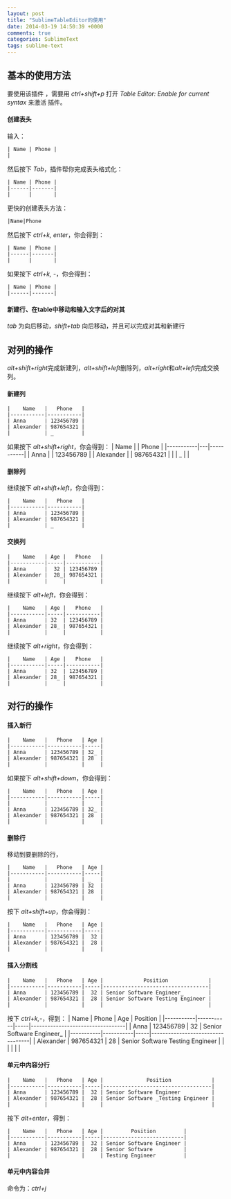 ```yaml
---
layout: post
title: "SublimeTableEditor的使用"
date: 2014-03-19 14:50:39 +0000
comments: true
categories: SublimeText
tags: sublime-text
---
```


## 基本的使用方法

要使用该插件 ，需要用 *ctrl+shift+p* 打开 *Table Editor: Enable for current syntax* 来激活 插件。

#### 创建表头
输入：

    | Name | Phone |
    |

然后按下 *Tab*，插件帮你完成表头格式化：

    | Name | Phone |
    |------|-------|
    |      |       |

更快的创建表头方法：

    |Name|Phone

然后按下 *ctrl+k, enter*，你会得到：

    | Name | Phone |
    |------|-------|
    |      |       |
如果按下 *ctrl+k, -*，你会得到：

    | Name | Phone |
    |------|-------|

#### 新建行、在table中移动和输入文字后的对其

*tab* 为向后移动，*shift+tab* 向后移动，并且可以完成对其和新建行

## 对列的操作

*alt+shift+right*完成新建列，*alt+shift+left*删除列，*alt+right*和*alt+left*完成交换列。

#### 新建列

    |    Name   |   Phone   |
    |-----------|-----------|
    | Anna      | 123456789 |
    | Alexander | 987654321 |
    |           | _         |

如果按下 *alt+shift+right*，你会得到：
    |    Name   |   |   Phone   |
    |-----------|---|-----------|
    | Anna      |   | 123456789 |
    | Alexander |   | 987654321 |
    |           | _ |           |

#### 删除列

继续按下 *alt+shift+left*，你会得到：

    |    Name   |   Phone   |
    |-----------|-----------|
    | Anna      | 123456789 |
    | Alexander | 987654321 |
    |           | _         |

#### 交换列

    |    Name   | Age |   Phone   |
    |-----------|-----|-----------|
    | Anna      |  32 | 123456789 |
    | Alexander |  28_| 987654321 |
    |           |     |           |

继续按下 *alt+left*，你会得到：

    |    Name   | Age |   Phone   |
    |-----------|-----|-----------|
    | Anna      | 32  | 123456789 |
    | Alexander | 28_ | 987654321 |
    |           |     |           |
继续按下 *alt+right*，你会得到：

    |    Name   | Age |   Phone   |
    |-----------|-----|-----------|
    | Anna      | 32  | 123456789 |
    | Alexander | 28_ | 987654321 |
    |           |     |           |

## 对行的操作

#### 插入新行

    |    Name   |   Phone   | Age |
    |-----------|-----------|-----|
    | Anna      | 123456789 | 32_ |
    | Alexander | 987654321 | 28  |
    |           |           |     |

如果按下 *alt+shift+down*，你会得到：

    |    Name   |   Phone   | Age |
    |-----------|-----------|-----|
    |           |           |     |
    | Anna      | 123456789 | 32_ |
    | Alexander | 987654321 | 28  |
    |           |           |     |

#### 删除行

移动到要删除的行，

    |    Name   |   Phone   | Age |
    |-----------|-----------|-----|
    |           |           | _   |
    | Anna      | 123456789 | 32  |
    | Alexander | 987654321 | 28  |
    |           |           |     |

按下 *alt+shift+up*，你会得到：

    |    Name   |   Phone   | Age |
    |-----------|-----------|-----|
    | Anna      | 123456789 |  32 |
    | Alexander | 987654321 |  28 |
    |           |           |     |

#### 插入分割线

    |    Name   |   Phone   | Age |             Position             |
    |-----------|-----------|-----|----------------------------------|
    | Anna      | 123456789 |  32 | Senior Software Engineer_        |
    | Alexander | 987654321 |  28 | Senior Software Testing Engineer |
    |           |           |     |                                  |

按下 *ctrl+k,-*，得到：
    |    Name   |   Phone   | Age |             Position             |
    |-----------|-----------|-----|----------------------------------|
    | Anna      | 123456789 |  32 | Senior Software Engineer_        |
    |-----------|-----------|-----|----------------------------------|
    | Alexander | 987654321 |  28 | Senior Software Testing Engineer |
    |           |           |     |                                  |

#### 单元中内容分行

    |    Name   |   Phone   | Age |              Position             |
    |-----------|-----------|-----|-----------------------------------|
    | Anna      | 123456789 |  32 | Senior Software Engineer          |
    | Alexander | 987654321 |  28 | Senior Software _Testing Engineer |
    |           |           |     |                                   |

按下 *alt+enter*，得到：

    |    Name   |   Phone   | Age |         Position         |
    |-----------|-----------|-----|--------------------------|
    | Anna      | 123456789 |  32 | Senior Software Engineer |
    | Alexander | 987654321 |  28 | Senior Software          |
    |           |           |     | Testing Engineer         |

#### 单元中内容合并

命令为：*ctrl+j*

